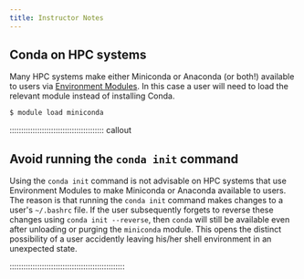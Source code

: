 ```yaml
---
title: Instructor Notes
---
```


## Conda on HPC systems

Many HPC systems make either Miniconda or Anaconda (or both!) available to users via
[Environment Modules](https://modules.sourceforge.net/). In this case a user will need to load the
relevant module instead of installing Conda.

```bash
$ module load miniconda
```

:::::::::::::::::::::::::::::::::::::::::  callout

## Avoid running the `conda init` command

Using the `conda init` command is not advisable on HPC systems that use Environment Modules
to make Miniconda or Anaconda available to users.  The reason is that running the `conda init`
command makes changes to a user's `~/.bashrc` file. If the user subsequently forgets to reverse
these changes using `conda init --reverse`, then `conda` will still be available even after
unloading or purging the `miniconda` module.  This opens the distinct possibility of a user
accidently leaving his/her shell environment in an unexpected state.


::::::::::::::::::::::::::::::::::::::::::::::::::




